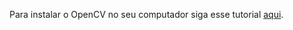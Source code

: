 Para instalar o OpenCV no seu computador siga esse tutorial [aqui](https://github.com/rinobot-team/SPL-Docs/blob/main/docs/config-projeto/config-opencv.md).
